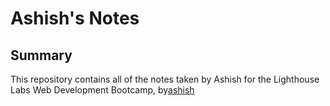 # Ashish's Notes
## Summary 
This repository contains all of the notes taken by Ashish for the Lighthouse Labs Web Development Bootcamp, by[ashish](https://github.com/apatel924)
